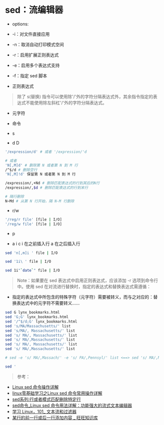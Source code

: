 # sed：流编辑器

+ options:
 + -i：对文件直接应用
 + -n：取消自动打印模式空间
 + -r：启用扩展正则表达式
 + -e：启用多个表达式支持
 + -f：指定 sed 脚本

+ 正则表达式

> 除了 s(替换) 指令可以使用除'/'外的字符分隔表达式外，其余指令指定的表达式不能使用除左斜杠'/'外的字符分隔表达式。
 
+ 元字符
 
+ 命令

 + s

 + d D

```Bash
'/expression/d' # 或者 '/expression/'d

# 或者
'N[,M]d' # 删除第 N 或者第 N 到 M 行
/^$/d # 删除空行
'N[,M]!d' 保留第 N 或者第 N 到 M 行

/expression/,+Nd # 删除匹配表达式的行到其后的N行
/expression/,$d # 删除匹配表达式的行到末行

# 隔行删除
N~Md # 从第 N 行开始，隔 N-M 行删除
```

 + r/w

```Bash
'/reg/r file' [file | I/O]
'/reg/w file' [file | I/O]
```

 + p

 + a i c
i 在之前插入行
a 在之后插入行

```Bash
sed 'n[,m]i ' file | I/O

sed '1i\ ' file | I/O

sed 1i"`date`" file | I/O
```

> Note：如果要在 sed 表达式中启用正则表达式，应该添加 -r 选项到命令行中。使用 sed 在对流进行替换时，指定的表达式和替换表达式需遵循：

+ 指定的表达式中所包含的特殊字符（元字符）需要被转义，而与之对应的：替换表达式中的元字符不需要转义……

```Bash
sed G lynx_bookmarks.html 
sed 'G;G' lynx_bookmarks.html 
sed '/^$/d;G' lynx_bookmarks.html 
sed 's/MA/Massachusetts/' list 
sed 's/MA/, Massachusetts/' list 
sed 's/ MA/, Massachusetts/' list 
sed 's/ MA/,Massachusetts/' list 
sed 's/ MA/, Massachusetts/' list 
sed 's/ MA/,Massachusetts/' list 

# sed -e 's/ MA/,Massach/' -e 's/ PA/,Pennsyl/' list <==> sed 's/ MA/,Massach/;s/ PA/,Pennsyl/' list

sed '
```

> 参考：

+ [Linux sed 命令操作详解](https://www.linuxidc.com/Linux/2017-05/144214.htm)
+ [linux零基础学习之Linux sed 命令常用操作详解](http://blog.51cto.com/12306609/2060245)
+ [sed系列:行或者模式匹配删除特定行](http://www.cnblogs.com/eustoma/p/5452794.html)
+ [sed命令_Linux sed 命令用法详解：功能强大的流式文本编辑器](http://man.linuxde.net/sed#%E8%BF%BD%E5%8A%A0%EF%BC%88%E8%A1%8C%E4%B8%8B%EF%BC%89%EF%BC%9Aa\%E5%91%BD%E4%BB%A4)
+ [学习 Linux，101_ 文本流和过滤器](http://www.ibm.com/developerworks/cn/linux/l-lpic1-103-2/index.html)
+ [某行的前一行或后一行添加内容 _ 旺旺知识库](http://www.toxingwang.com/linux-unix/linux-basic/2721.html)

